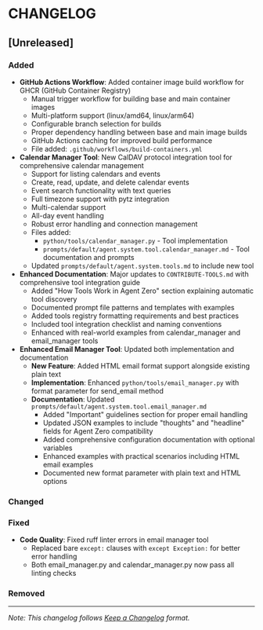 # CHANGELOG

## [Unreleased]

### Added
- **GitHub Actions Workflow**: Added container image build workflow for GHCR (GitHub Container Registry)
  - Manual trigger workflow for building base and main container images
  - Multi-platform support (linux/amd64, linux/arm64)
  - Configurable branch selection for builds
  - Proper dependency handling between base and main image builds
  - GitHub Actions caching for improved build performance
  - File added: `.github/workflows/build-containers.yml`
- **Calendar Manager Tool**: New CalDAV protocol integration tool for comprehensive calendar management
  - Support for listing calendars and events
  - Create, read, update, and delete calendar events
  - Event search functionality with text queries
  - Full timezone support with pytz integration
  - Multi-calendar support
  - All-day event handling
  - Robust error handling and connection management
  - Files added:
    - `python/tools/calendar_manager.py` - Tool implementation
    - `prompts/default/agent.system.tool.calendar_manager.md` - Tool documentation and prompts
  - Updated `prompts/default/agent.system.tools.md` to include new tool
- **Enhanced Documentation**: Major updates to `CONTRIBUTE-TOOLS.md` with comprehensive tool integration guide
  - Added "How Tools Work in Agent Zero" section explaining automatic tool discovery
  - Documented prompt file patterns and templates with examples
  - Added tools registry formatting requirements and best practices
  - Included tool integration checklist and naming conventions
  - Enhanced with real-world examples from calendar_manager and email_manager tools
- **Enhanced Email Manager Tool**: Updated both implementation and documentation
  - **New Feature**: Added HTML email format support alongside existing plain text
  - **Implementation**: Enhanced `python/tools/email_manager.py` with format parameter for send_email method
  - **Documentation**: Updated `prompts/default/agent.system.tool.email_manager.md`
    - Added "Important" guidelines section for proper email handling
    - Updated JSON examples to include "thoughts" and "headline" fields for Agent Zero compatibility
    - Added comprehensive configuration documentation with optional variables
    - Enhanced examples with practical scenarios including HTML email examples
    - Documented new format parameter with plain text and HTML options

### Changed

### Fixed
- **Code Quality**: Fixed ruff linter errors in email manager tool
  - Replaced bare `except:` clauses with `except Exception:` for better error handling
  - Both email_manager.py and calendar_manager.py now pass all linting checks

### Removed

---

*Note: This changelog follows [Keep a Changelog](https://keepachangelog.com/en/1.0.0/) format.*